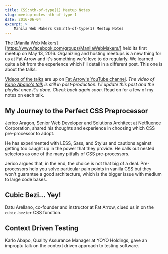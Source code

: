 ```yaml
---
title: CSS:nth-of-type(1) Meetup Notes
slug: meetup-notes-nth-of-type-1
date: 2016-06-04
excerpt: >
    Manila Web Makers CSS:nth-of-type(1) Meetup Notes
---
```


The [Manila Web Makers][https://www.facebook.com/groups/ManilaWebMakers/] held its first meetup on May 13, 2016. Organizing and hosting meetups is a new thing for us at Fat Arrow and it's something we'd love to do regularly. We learned quite a bit from the experience which I'll detail in a different post. This one is about the talks.

[Videos of the talks](#) are up on [Fat Arrow's YouTube channel](#). _The video of [Karlo Abapo's talk](#context-driven-testing) is still in post-production. I'll update this post and the playlist once it's done. Check back again soon._ Read on for a few of my notes on each talk.


## My Journey to the Perfect CSS Preprocessor
Jerico Aragon, Senior Web Developer and Solutions Architect at Netfluence Corporation, shared his thoughts and experience in choosing which CSS pre-processor to adopt.

He has experimented with LESS, Sass, and Stylus and cautions against getting too caught up in the power that they provide. He calls out nested selectors as one of the many pitfalls of CSS pre-processors.

Jerico argues that, in the end, the choice is not that big of a deal. Pre-processors help you solve particular pain points in vanilla CSS but they won't guarantee a good architecture, which is the bigger issue with medium to large code bases.


## Cubic Bezi... Yey!
Datu Arellano, co-founder and instructor at Fat Arrow, clued us in on the `cubic-bezier` CSS function.


## Context Driven Testing
Karlo Abapo, Quality Assurance Manager at YOYO Holdings, gave an improptu talk on the context driven approach to testing software.
